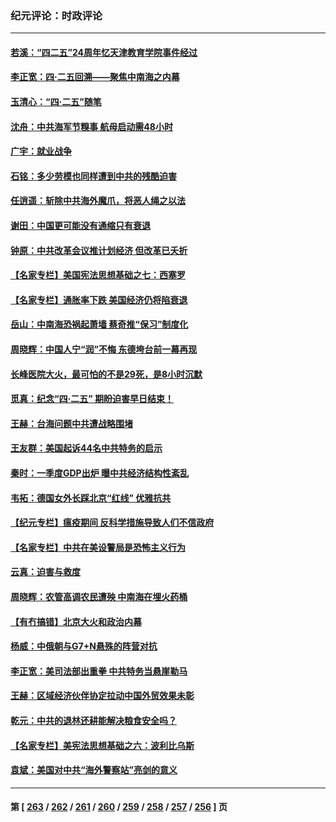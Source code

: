### 纪元评论：时政评论
---
#### [若溪：“四二五”24周年忆天津教育学院事件经过](../../pages/nsc1025/n13979819.md) 
#### [李正宽：四·二五回溯——聚焦中南海之内幕](../../pages/nsc1025/n13979800.md) 
#### [玉清心：“四·二五”随笔](../../pages/nsc1025/n13978628.md) 
#### [沈舟：中共海军节糗事 航母启动需48小时](../../pages/nsc1025/n13979381.md) 
#### [广宇：就业战争](../../pages/nsc1025/n13979229.md) 
#### [石铭：多少劳模也同样遭到中共的残酷迫害](../../pages/nsc1025/n13978964.md) 
#### [任逍遥：斩除中共海外魔爪，将恶人绳之以法](../../pages/nsc1025/n13978949.md) 
#### [谢田：中国更可能没有通缩只有衰退](../../pages/nsc1025/n13978892.md) 
#### [钟原：中共改革会议推计划经济 但改革已夭折](../../pages/nsc1025/n13978752.md) 
#### [【名家专栏】美国宪法思想基础之七：西塞罗](../../pages/nsc1025/n13976258.md) 
#### [【名家专栏】通胀率下跌 美国经济仍将陷衰退](../../pages/nsc1025/n13975024.md) 
#### [岳山：中南海恐祸起萧墙 蔡奇推“保习”制度化](../../pages/nsc1025/n13978340.md) 
#### [周晓辉：中国人宁“润”不悔 东德垮台前一幕再现](../../pages/nsc1025/n13978332.md) 
#### [长峰医院大火，最可怕的不是29死，是8小时沉默](../../pages/nsc1025/n13978328.md) 
#### [觅真：纪念“四·二五” 期盼迫害早日结束！](../../pages/nsc1025/n13978317.md) 
#### [王赫：台海问题中共遭战略围堵](../../pages/nsc1025/n13978085.md) 
#### [王友群：美国起诉44名中共特务的启示](../../pages/nsc1025/n13977825.md) 
#### [秦时：一季度GDP出炉 曝中共经济结构性紊乱](../../pages/nsc1025/n13977755.md) 
#### [韦拓：德国女外长踩北京“红线” 优雅抗共](../../pages/nsc1025/n13977648.md) 
#### [【纪元专栏】瘟疫期间 反科学措施导致人们不信政府](../../pages/nsc1025/n13977691.md) 
#### [【名家专栏】中共在美设警局是恐怖主义行为](../../pages/nsc1025/n13977345.md) 
#### [云真：迫害与救度](../../pages/nsc1025/n13977248.md) 
#### [周晓辉：农管高调农民遭殃 中南海在埋火药桶](../../pages/nsc1025/n13977544.md) 
#### [【有冇搞错】北京大火和政治内幕](../../pages/nsc1025/n13977190.md) 
#### [杨威：中俄朝与G7+N悬殊的阵营对抗](../../pages/nsc1025/n13976914.md) 
#### [李正宽：美司法部出重拳 中共特务当悬崖勒马](../../pages/nsc1025/n13976781.md) 
#### [王赫：区域经济伙伴协定拉动中国外贸效果未彰](../../pages/nsc1025/n13976931.md) 
#### [乾元：中共的退林还耕能解决粮食安全吗？](../../pages/nsc1025/n13976900.md) 
#### [【名家专栏】美宪法思想基础之六：波利比乌斯](../../pages/nsc1025/n13975690.md) 
#### [袁斌：美国对中共“海外警察站”亮剑的意义](../../pages/nsc1025/n13976432.md) 

---
#### 第 [ [263](./263.md) / [262](./262.md) / [261](./261.md) / [260](./260.md) / [259](./259.md) / [258](./258.md) / [257](./257.md) / [256](./256.md) ] 页
